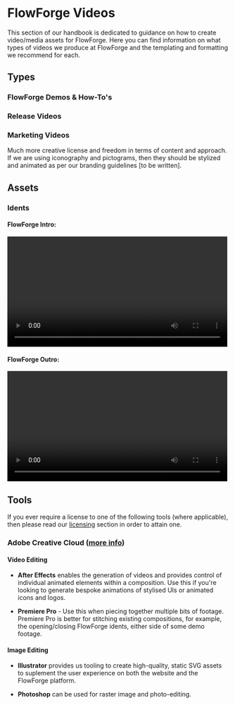 # FlowForge Videos

This section of our handbook is dedicated to guidance on how to create video/media assets for FlowForge. Here you can find information on what types of videos we produce at FlowForge and the templating and formatting we recommend for each. 

## Types

### FlowForge Demos & How-To's

### Release Videos

### Marketing Videos

Much more creative license and freedom in terms of content and approach. If we are using iconography and pictograms, then they should be stylized and animated as per our branding guidelines [to be written].

## Assets

### Idents

#### FlowForge Intro:
<video width="500" controls>
  <source src="../videos/ff-intro.mp4" type="video/mp4">
</video>

#### FlowForge Outro:
<video width="500" controls>
  <source src="../videos/ff-outro.mp4" type="video/mp4">
</video>

## Tools

If you ever require a license to one of the following tools (where applicable), then please read our [licensing](../peopleops#software-licenses) section in order to attain one.

### Adobe Creative Cloud ([more info](https://www.adobe.com/uk/creativecloud.html))

#### Video Editing

- **After Effects** enables the generation of videos and provides control of individual animated elements within a composition. Use this if you're looking to generate bespoke animations of stylised UIs or animated icons and logos.

- **Premiere Pro** - Use this when piecing together multiple bits of footage. Premiere Pro is better for stitching existing compositions, for example, the opening/closing FlowForge idents, either side of some demo footage.

#### Image Editing

- **Illustrator** provides us tooling to create high-quality, static SVG assets to suplement the user experience on both the website and the FlowForge platform.

- **Photoshop** can be used for raster image and photo-editing.